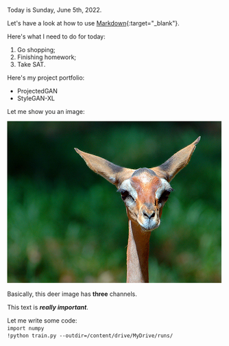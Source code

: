Today is Sunday, June 5th, 2022.

Let's have a look at how to use [Markdown](https://www.markdownguide.org/cheat-sheet/){:target="_blank"}.

Here's what I need to do for today:
1. Go shopping;
2. Finishing homework;
3. Take SAT.

Here's my project portfolio:
- ProjectedGAN
- StyleGAN-XL

Let me show you an image:  

![image](deer.png)  


Basically, this deer image has **three** channels.

This text is <em><strong>really important</strong></em>.

Let me write some code:  
`import numpy`  
`!python train.py --outdir=/content/drive/MyDrive/runs/`
